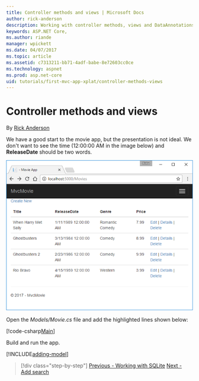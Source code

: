 ```yaml
---
title: Controller methods and views | Microsoft Docs
author: rick-anderson
description: Working with controller methods, views and DataAnnotations
keywords: ASP.NET Core,
ms.author: riande
manager: wpickett
ms.date: 04/07/2017
ms.topic: article
ms.assetid: c7313211-bb71-4adf-babe-8e72603cc0ce
ms.technology: aspnet
ms.prod: asp.net-core
uid: tutorials/first-mvc-app-xplat/controller-methods-views
---
```


# Controller methods and views

By [Rick Anderson](https://twitter.com/RickAndMSFT)

We have a good start to the movie app, but the presentation is not ideal. We don't want to see the time (12:00:00 AM in the image below) and **ReleaseDate** should be two words.

![Index view: Release Date is one word (no space) and every movie release date shows a time of 12 AM](../../tutorials/first-mvc-app/working-with-sql/_static/m55.png)

Open the *Models/Movie.cs* file and add the highlighted lines shown below:

[!code-csharp[Main](../../tutorials/first-mvc-app/start-mvc/sample/MvcMovie/Models/MovieDate.cs?name=snippet_1&highlight=2,11-12)]

Build and run the app.

<!-- include start
![MVC Movie application open browser showing movie data](../../tutorials/first-mvc-app/working-with-sql/_static/m55.png)

 -->

[!INCLUDE[adding-model](../../includes/mvc-intro/controller-methods-views.md)]

>[!div class="step-by-step"]
[Previous - Working with SQLite](working-with-sql.md)
[Next - Add search](search.md)  